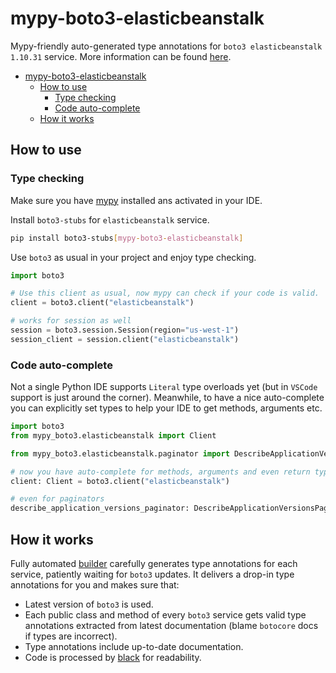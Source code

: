 # mypy-boto3-elasticbeanstalk

Mypy-friendly auto-generated type annotations for `boto3 elasticbeanstalk 1.10.31` service.
More information can be found [here](https://github.com/vemel/mypy_boto3).

- [mypy-boto3-elasticbeanstalk](#mypy-boto3-elasticbeanstalk)
  - [How to use](#how-to-use)
    - [Type checking](#type-checking)
    - [Code auto-complete](#code-auto-complete)
  - [How it works](#how-it-works)

## How to use

### Type checking

Make sure you have [mypy](https://github.com/python/mypy) installed ans activated in your IDE.

Install `boto3-stubs` for `elasticbeanstalk` service.

```bash
pip install boto3-stubs[mypy-boto3-elasticbeanstalk]
```

Use `boto3` as usual in your project and enjoy type checking.

```python
import boto3

# Use this client as usual, now mypy can check if your code is valid.
client = boto3.client("elasticbeanstalk")

# works for session as well
session = boto3.session.Session(region="us-west-1")
session_client = session.client("elasticbeanstalk")

```

### Code auto-complete

Not a single Python IDE supports `Literal` type overloads yet (but in `VSCode` support is just around the corner).
Meanwhile, to have a nice auto-complete you can explicitly set types to help your IDE to get methods, arguments etc.

```python
import boto3
from mypy_boto3.elasticbeanstalk import Client

from mypy_boto3.elasticbeanstalk.paginator import DescribeApplicationVersionsPaginator

# now you have auto-complete for methods, arguments and even return types
client: Client = boto3.client("elasticbeanstalk")

# even for paginators
describe_application_versions_paginator: DescribeApplicationVersionsPaginator = client.get_paginator("describe_application_versions")
```

## How it works

Fully automated [builder](https://github.com/vemel/mypy_boto3) carefully generates
type annotations for each service, patiently waiting for `boto3` updates. It delivers
a drop-in type annotations for you and makes sure that:

- Latest version of `boto3` is used.
- Each public class and method of every `boto3` service gets valid type annotations
  extracted from latest documentation (blame `botocore` docs if types are incorrect).
- Type annotations include up-to-date documentation.
- Code is processed by [black](https://github.com/psf/black) for readability.